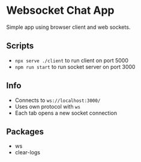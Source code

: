 # Websocket Chat App

Simple app using browser client and web sockets.

## Scripts

- `npx serve ./client` to run client on port 5000
- `npm run start` to run socket server on port 3000

## Info

- Connects to `ws://localhost:3000/`
- Uses own protocol with `ws`
- Each tab opens a new socket connection

## Packages

- ws
- clear-logs
